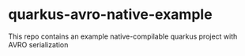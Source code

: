 # quarkus-avro-native-example
This repo contains an example native-compilable quarkus project with AVRO serialization
